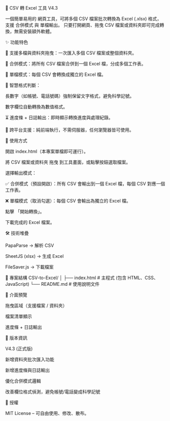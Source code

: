 📄 CSV 轉 Excel 工具 V4.3

一個簡單易用的 網頁工具，可將多個 CSV 檔案批次轉換為 Excel (.xlsx) 格式，支援 合併模式 與 單檔輸出。
只要打開網頁、拖曳 CSV 檔案或資料夾即可完成轉換，無需安裝額外軟體。

✨ 功能特色

📂 支援多檔與資料夾拖曳：一次匯入多個 CSV 檔案或整個資料夾。

🔄 合併模式：將所有 CSV 檔案合併到一個 Excel 檔，分成多個工作表。

📑 單檔模式：每個 CSV 會轉換成獨立的 Excel 檔。

🧾 智慧格式判斷：

長數字（如帳號、電話號碼）強制保留文字格式，避免科學記號。

數字欄位自動轉換為數值格式。

⏳ 進度條 + 日誌輸出：即時顯示轉換進度與處理紀錄。

🎯 跨平台支援：純前端執行，不需伺服器，任何瀏覽器皆可使用。

🚀 使用方式

開啟 index.html（本專案單檔即可運行）。

將 CSV 檔案或資料夾 拖曳 到工具畫面，或點擊按鈕選取檔案。

選擇輸出模式：

✅ 合併模式（預設開啟）：所有 CSV 會輸出到一個 Excel 檔，每個 CSV 對應一個工作表。

❌ 單檔模式（取消勾選）：每個 CSV 會輸出為獨立的 Excel 檔。

點擊 「開始轉換」。

下載完成的 Excel 檔案。

🛠 技術堆疊

PapaParse
 → 解析 CSV

SheetJS (xlsx)
 → 生成 Excel

FileSaver.js
 → 下載檔案

📂 專案結構
CSV-to-Excel/
│
├── index.html   # 主程式 (包含 HTML、CSS、JavaScript)
└── README.md    # 使用說明文件

📸 介面預覽

拖曳區域（支援檔案 / 資料夾）

檔案清單顯示

進度條 + 日誌輸出

📝 版本資訊

V4.3 (正式版)

新增資料夾批次匯入功能

新增進度條與日誌輸出

優化合併模式邏輯

改善欄位格式偵測，避免帳號/電話變成科學記號

📜 授權

MIT License – 可自由使用、修改、散布。